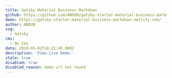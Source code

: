 ```yaml
---
title: Gatsby Material Business Markdown
github: https://github.com/ANOUN/gatsby-starter-material-business-markdown
demo: https://gatsby-starter-material-business-markdown.netlify.com/
author: ANOUN
ssg:
  - Gatsby
cms:
  - No Cms
date: 2019-05-02T16:21:45.000Z
description: 'View Live Demo:'
stale: true
disabled: true
disabled_reason: demo url not found
---
```

